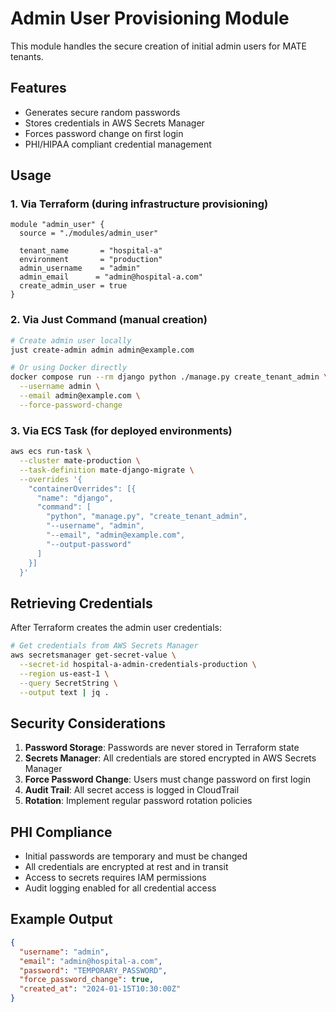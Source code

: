 # Admin User Provisioning Module

This module handles the secure creation of initial admin users for MATE tenants.

## Features

- Generates secure random passwords
- Stores credentials in AWS Secrets Manager
- Forces password change on first login
- PHI/HIPAA compliant credential management

## Usage

### 1. Via Terraform (during infrastructure provisioning)

```hcl
module "admin_user" {
  source = "./modules/admin_user"

  tenant_name       = "hospital-a"
  environment       = "production"
  admin_username    = "admin"
  admin_email      = "admin@hospital-a.com"
  create_admin_user = true
}
```

### 2. Via Just Command (manual creation)

```bash
# Create admin user locally
just create-admin admin admin@example.com

# Or using Docker directly
docker compose run --rm django python ./manage.py create_tenant_admin \
  --username admin \
  --email admin@example.com \
  --force-password-change
```

### 3. Via ECS Task (for deployed environments)

```bash
aws ecs run-task \
  --cluster mate-production \
  --task-definition mate-django-migrate \
  --overrides '{
    "containerOverrides": [{
      "name": "django",
      "command": [
        "python", "manage.py", "create_tenant_admin",
        "--username", "admin",
        "--email", "admin@example.com",
        "--output-password"
      ]
    }]
  }'
```

## Retrieving Credentials

After Terraform creates the admin user credentials:

```bash
# Get credentials from AWS Secrets Manager
aws secretsmanager get-secret-value \
  --secret-id hospital-a-admin-credentials-production \
  --region us-east-1 \
  --query SecretString \
  --output text | jq .
```

## Security Considerations

1. **Password Storage**: Passwords are never stored in Terraform state
2. **Secrets Manager**: All credentials are stored encrypted in AWS Secrets Manager
3. **Force Password Change**: Users must change password on first login
4. **Audit Trail**: All secret access is logged in CloudTrail
5. **Rotation**: Implement regular password rotation policies

## PHI Compliance

- Initial passwords are temporary and must be changed
- All credentials are encrypted at rest and in transit
- Access to secrets requires IAM permissions
- Audit logging enabled for all credential access

## Example Output

```json
{
  "username": "admin",
  "email": "admin@hospital-a.com",
  "password": "TEMPORARY_PASSWORD",
  "force_password_change": true,
  "created_at": "2024-01-15T10:30:00Z"
}
```
